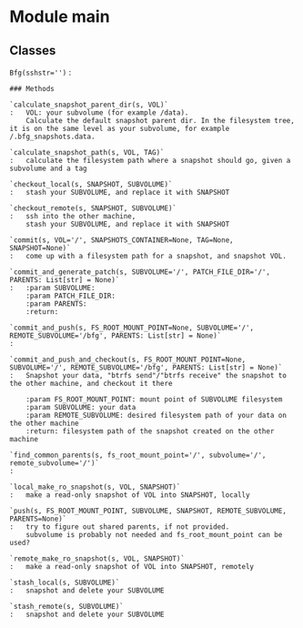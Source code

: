 Module main
===========

Classes
-------

`Bfg(sshstr='')`
:   

    ### Methods

    `calculate_snapshot_parent_dir(s, VOL)`
    :   VOL: your subvolume (for example /data).
        Calculate the default snapshot parent dir. In the filesystem tree, it is on the same level as your subvolume, for example /.bfg_snapshots.data.

    `calculate_snapshot_path(s, VOL, TAG)`
    :   calculate the filesystem path where a snapshot should go, given a subvolume and a tag

    `checkout_local(s, SNAPSHOT, SUBVOLUME)`
    :   stash your SUBVOLUME, and replace it with SNAPSHOT

    `checkout_remote(s, SNAPSHOT, SUBVOLUME)`
    :   ssh into the other machine,
        stash your SUBVOLUME, and replace it with SNAPSHOT

    `commit(s, VOL='/', SNAPSHOTS_CONTAINER=None, TAG=None, SNAPSHOT=None)`
    :   come up with a filesystem path for a snapshot, and snapshot VOL.

    `commit_and_generate_patch(s, SUBVOLUME='/', PATCH_FILE_DIR='/', PARENTS: List[str] = None)`
    :   :param SUBVOLUME:
        :param PATCH_FILE_DIR:
        :param PARENTS:
        :return:

    `commit_and_push(s, FS_ROOT_MOUNT_POINT=None, SUBVOLUME='/', REMOTE_SUBVOLUME='/bfg', PARENTS: List[str] = None)`
    :

    `commit_and_push_and_checkout(s, FS_ROOT_MOUNT_POINT=None, SUBVOLUME='/', REMOTE_SUBVOLUME='/bfg', PARENTS: List[str] = None)`
    :   Snapshot your data, "btrfs send"/"btrfs receive" the snapshot to the other machine, and checkout it there
        
        :param FS_ROOT_MOUNT_POINT: mount point of SUBVOLUME filesystem
        :param SUBVOLUME: your data
        :param REMOTE_SUBVOLUME: desired filesystem path of your data on the other machine
        :return: filesystem path of the snapshot created on the other machine

    `find_common_parents(s, fs_root_mount_point='/', subvolume='/', remote_subvolume='/')`
    :

    `local_make_ro_snapshot(s, VOL, SNAPSHOT)`
    :   make a read-only snapshot of VOL into SNAPSHOT, locally

    `push(s, FS_ROOT_MOUNT_POINT, SUBVOLUME, SNAPSHOT, REMOTE_SUBVOLUME, PARENTS=None)`
    :   try to figure out shared parents, if not provided.
        subvolume is probably not needed and fs_root_mount_point can be used?

    `remote_make_ro_snapshot(s, VOL, SNAPSHOT)`
    :   make a read-only snapshot of VOL into SNAPSHOT, remotely

    `stash_local(s, SUBVOLUME)`
    :   snapshot and delete your SUBVOLUME

    `stash_remote(s, SUBVOLUME)`
    :   snapshot and delete your SUBVOLUME